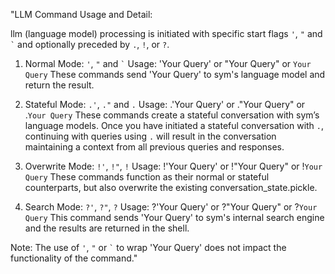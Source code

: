 "LLM Command Usage and Detail:

llm (language model) processing is initiated with specific start flags `'`, `"` and `` ` `` and optionally preceded by `.`, `!`, or `?`.

1. Normal Mode: `'`, `"` and `` ` ``
   Usage: 'Your Query' or "Your Query" or `Your Query`
   These commands send 'Your Query' to sym's language model and return the result.

2. Stateful Mode: `.'`, `."` and `.`
   Usage: .'Your Query' or ."Your Query" or .`Your Query`
   These commands create a stateful conversation with sym’s language models. Once you have initiated a stateful conversation
   with `.`, continuing with queries using `.` will result in the conversation maintaining a context from all previous queries
   and responses.

3. Overwrite Mode: `!'`, `!"`, `!`
   Usage: !'Your Query' or !"Your Query" or !`Your Query`
   These commands function as their normal or stateful counterparts, but also overwrite the existing conversation_state.pickle.

4. Search Mode: `?'`, `?"`, `?`
   Usage: ?'Your Query' or ?"Your Query" or ?`Your Query`
   This command sends 'Your Query' to sym's internal search engine and the results are returned in the shell.

Note: The use of `'`, `"` or `` ` `` to wrap 'Your Query' does not impact the functionality of the command."